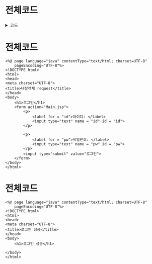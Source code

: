 # 전체코드
<details> <summary>코드</summary> 
	
	    <%@ page language="java" contentType="text/html; charset=UTF-8"
	    pageEncoding="UTF-8"%>
	    <! DOCTYPE html>
	    <html>
	    <head>
	    <meta charset="UTF-8">
	    <title>내장객체 - request</title>
	    </head>
	    <body>
	    	<%
	    		request.setCharacterEncoding("UTF-8");
	    		String id = request.getParameter("id");
	    		String pw = request.getParameter("pw");
	    		
	    		if( id.equals("joeun") && pw.equals("123456") ) {
	    			// 리다이렉트 방식으로 페이지 이동
	    			response.sendRedirect("response.jsp");
	    			}else {
	    			response.sendRedirect("response.jsp");
	    			}
	    	%>
			
	</body>
	</html>
</details>

# 전체코드
    <%@ page language="java" contentType="text/html; charset=UTF-8"
        pageEncoding="UTF-8"%>
    <!DOCTYPE html>
    <html>
    <head>
    <meta charset="UTF-8">
    <title>내장객체 request</title>
    </head>
    <body>
    	<h1>로그인</h1>
    	<form action="Main.jsp">
    		<p>
    			<label for = "id">아이디: </label>
    			<input type="text" name = "id" id = "id">
    		</p>
    		
    		<p>
    			<label for = "pw">비밀번호: </label>
    			<input type="text" name = "pw" id = "pw">
    		</p>
    		<input type="submit" value="로그인">
    	</form>
    </body>
    </html>

# 전체코드 
    <%@ page language="java" contentType="text/html; charset=UTF-8"
        pageEncoding="UTF-8"%>
    <!DOCTYPE html>
    <html>
    <head>
    <meta charset="UTF-8">
    <title>로그인 성공</title>
    </head>
    <body>
    	<h1>로그인 성공</h1>
    
    </body>
    </html>
